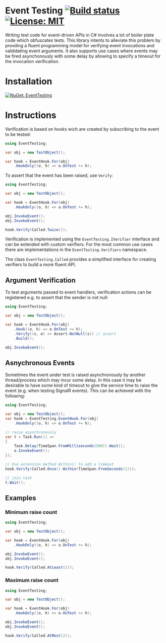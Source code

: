 # Event Testing [![Build status](https://ci.appveyor.com/api/projects/status/0wckkllo1i5n8c49?svg=true)](https://ci.appveyor.com/project/f-tischler/eventtesting) [![License: MIT](https://img.shields.io/badge/License-MIT-yellow.svg)](https://opensource.org/licenses/MIT) 

Writing test code for event-driven APIs in C# involves a lot of boiler plate code which obfuscates tests. This library intents to alleviate this problem by provding a fluent programming model for verifying event invocations and valdidating event arguments. It also supports use cases where events may be fired asynchonously with some delay by allowing to specify a timeout for the invocation verification.

# Installation

[![NuGet: EventTesting](https://img.shields.io/nuget/v/ftischler.EventTesting?style=for-the-badge&logo=nuget)](https://www.nuget.org/packages/ftischler.EventTesting/)

# Instructions

Verification is based on hooks wich are created by subscribing to the event to be tested:

```cs
using EventTesting;

var obj = new TestObject();

var hook = EventHook.For(obj)
    .HookOnly((o, h) => o.OnTest += h);
``` 

To assert that the event has been raised, use `Verify`:

```cs
using EventTesting;

var obj = new TestObject();

var hook = EventHook.For(obj)
    .HookOnly((o, h) => o.OnTest += h);

obj.InvokeEvent();
obj.InvokeEvent();

hook.Verify(Called.Twice());
```

Verification is implemented using the `EventTesting.IVerifier` interface and can be extended with custom verifiers. For the most common use cases there are implementations in the `EventTesting.Verifiers` namespace. 

The class `EventTesting.Called` provides a simplified interface for creating verifiers to build a more fluent API.

## Argument Verification

To test arguments passed to event handlers, verification actions can be registered e.g. to assert that the sender is not null:

```cs
using EventTesting;

var obj = new TestObject();

var hook = EventHook.For(obj)
    .Hook((o, h) => o.OnTest += h);
    .Verify((s, e) => Assert.NotNull(s)) // assert
    .Build();

obj.InvokeEvent();
```

## Asnychronous Events

Sometimes the event under test is raised asynchronously by another thread/process which may incur some delay. In this case it may be desirable to have some kind of timeout to give the service time to raise the event (e.g. when testing SignalR events). This can be achieved with the following:

```cs
using EventTesting;

var obj = new TestObject();
var hook = EventTesting.EventHook.For(obj)
    .HookOnly((o, h) => o.OnTest += h);

// raise asynchronously
var t = Task.Run(() =>
{
    Task.Delay(TimeSpan.FromMilliseconds(500)).Wait();
    o.InvokeEvent();
});

// Use extension method Within() to add a timeout
hook.Verify(Called.Once().Within(TimeSpan.FromSeconds(1)));

// join task
t.Wait();
```


## Examples

### Minimum raise count

```cs
using EventTesting;

var obj = new TestObject();

var hook = EventHook.For(obj)
    .HookOnly((o, h) => o.OnTest += h);

obj.InvokeEvent();
obj.InvokeEvent();

hook.Verify(Called.AtLeast(1));
```
### Maximum raise count

```cs
using EventTesting;

var obj = new TestObject();

var hook = EventHook.For(obj)
    .HookOnly((o, h) => o.OnTest += h);

obj.InvokeEvent();
obj.InvokeEvent();

hook.Verify(Called.AtMost(2));
```
